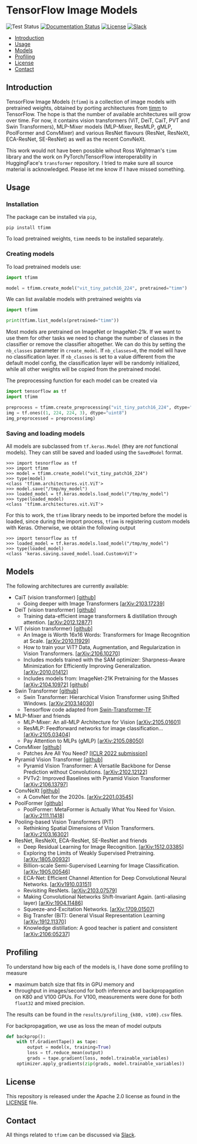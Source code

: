 # TensorFlow Image Models

![Test Status](https://github.com/martinsbruveris/tensorflow-image-models/actions/workflows/tests.yml/badge.svg)
[![Documentation Status](https://readthedocs.org/projects/tfimm/badge/?version=latest)](https://tfimm.readthedocs.io/en/latest/?badge=latest)
[![License](https://img.shields.io/badge/License-Apache_2.0-blue.svg)](https://opensource.org/licenses/Apache-2.0)
[![Slack](https://img.shields.io/badge/Slack-4A154B?style=for-the-badge&logo=slack&logoColor=white)](https://join.slack.com/t/tfimm/shared_invite/zt-13dnaf3qo-5JJaCBFIQhugeBXBT3NK8A)

- [Introduction](#introduction)
- [Usage](#usage)
- [Models](#models)
- [Profiling](#profiling)
- [License](#license)
- [Contact](#contact)

## Introduction

TensorFlow Image Models (`tfimm`) is a collection of image models with pretrained
weights, obtained by porting architectures from 
[timm](https://github.com/rwightman/pytorch-image-models) to TensorFlow. The hope is
that the number of available architectures will grow over time. For now, it contains
vision transformers (ViT, DeiT, CaiT, PVT and Swin Transformers), MLP-Mixer models 
(MLP-Mixer, ResMLP, gMLP, PoolFormer and ConvMixer) and various ResNet flavours (ResNet,
ResNeXt, ECA-ResNet, SE-ResNet) as well as the recent ConvNeXt.

This work would not have been possible wihout Ross Wightman's `timm` library and the
work on PyTorch/TensorFlow interoperability in HuggingFace's `transformer` repository.
I tried to make sure all source material is acknowledged. Please let me know if I have
missed something.
## Usage

### Installation 

The package can be installed via `pip`,

```shell
pip install tfimm
```

To load pretrained weights, `timm` needs to be installed separately.

### Creating models

To load pretrained models use:

```python
import tfimm

model = tfimm.create_model("vit_tiny_patch16_224", pretrained="timm")
```

We can list available models with pretrained weights via

```python
import tfimm

print(tfimm.list_models(pretrained="timm"))
```

Most models are pretrained on ImageNet or ImageNet-21k. If we want to use them for other
tasks we need to change the number of classes in the classifier or remove the 
classifier altogether. We can do this by setting the `nb_classes` parameter in 
`create_model`. If `nb_classes=0`, the model will have no classification layer. If
`nb_classes` is set to a value different from the default model config, the 
classification layer will be randomly initialized, while all other weights will be
copied from the pretrained model.

The preprocessing function for each model can be created via
```python
import tensorflow as tf
import tfimm

preprocess = tfimm.create_preprocessing("vit_tiny_patch16_224", dtype="float32")
img = tf.ones((1, 224, 224, 3), dtype="uint8")
img_preprocessed = preprocess(img)
```

### Saving and loading models

All models are subclassed from `tf.keras.Model` (they are _not_ functional models).
They can still be saved and loaded using the `SavedModel` format.

```
>>> import tesnorflow as tf
>>> import tfimm
>>> model = tfimm.create_model("vit_tiny_patch16_224")
>>> type(model)
<class 'tfimm.architectures.vit.ViT'>
>>> model.save("/tmp/my_model")
>>> loaded_model = tf.keras.models.load_model("/tmp/my_model")
>>> type(loaded_model)
<class 'tfimm.architectures.vit.ViT'>
```

For this to work, the `tfimm` library needs to be imported before the model is loaded,
since during the import process, `tfimm` is registering custom models with Keras.
Otherwise, we obtain the following output

```
>>> import tensorflow as tf
>>> loaded_model = tf.keras.models.load_model("/tmp/my_model")
>>> type(loaded_model)
<class 'keras.saving.saved_model.load.Custom>ViT'>
```

## Models

The following architectures are currently available:

- CaiT (vision transformer) 
  [\[github\]](https://github.com/facebookresearch/deit/blob/main/README_cait.md)
  - Going deeper with Image Transformers 
    [\[arXiv:2103.17239\]](https://arxiv.org/abs/2103.17239)
- DeiT (vision transformer) 
  [\[github\]](https://github.com/facebookresearch/deit)
  - Training data-efficient image transformers & distillation through attention. 
    [\[arXiv:2012.12877\]](https://arxiv.org/abs/2012.12877) 
- ViT (vision transformer) 
  [\[github\]](https://github.com/google-research/vision_transformer)
  - An Image is Worth 16x16 Words: Transformers for Image Recognition at Scale.
    [\[arXiv:2010.11929\]](https://arxiv.org/abs/2010.11929)
  - How to train your ViT? Data, Augmentation, and Regularization in Vision 
    Transformers. [\[arXiv:2106.10270\]](https://arxiv.org/abs/2106.10270)
  - Includes models trained with the SAM optimizer: Sharpness-Aware Minimization for 
    Efficiently Improving Generalization. 
    [\[arXiv:2010.01412\]](https://arxiv.org/abs/2010.01412)
  - Includes models from: ImageNet-21K Pretraining for the Masses
    [\[arXiv:2104.10972\]](https://arxiv.org/abs/2104.10972) 
    [\[github\]](https://github.com/Alibaba-MIIL/ImageNet21K)
- Swin Transformer 
  [\[github\]](https://github.com/microsoft/Swin-Transformer)
  - Swin Transformer: Hierarchical Vision Transformer using Shifted Windows. 
    [\[arXiv:2103.14030\]](https://arxiv.org/abs/2103.14030)
  - Tensorflow code adapted from 
    [Swin-Transformer-TF](https://github.com/rishigami/Swin-Transformer-TF)
- MLP-Mixer and friends
  - MLP-Mixer: An all-MLP Architecture for Vision 
    [\[arXiv:2105.01601\]](https://arxiv.org/abs/2105.01601)
  - ResMLP: Feedforward networks for image classification... 
    [\[arXiv:2105.03404\]](https://arxiv.org/abs/2105.03404)
  - Pay Attention to MLPs (gMLP)
    [\[arXiv:2105.08050\]](https://arxiv.org/abs/2105.08050)
- ConvMixer 
  [\[github\]](https://github.com/tmp-iclr/convmixer)
  - Patches Are All You Need? 
    [\[ICLR 2022 submission\]](https://openreview.net/forum?id=TVHS5Y4dNvM)
- Pyramid Vision Transformer 
  [\[github\]](https://github.com/whai362/PVT)
  - Pyramid Vision Transformer: A Versatile Backbone for Dense Prediction without
    Convolutions. [\[arXiv:2102.12122\]](https://arxiv.org/abs/2102.12122)
  - PVTv2: Improved Baselines with Pyramid Vision Transformer 
    [\[arXiv:2106.13797\]](https://arxiv.org/abs/2106.13797)
- ConvNeXt
  [\[github\]](https://github.com/facebookresearch/ConvNeXt)
  - A ConvNet for the 2020s. [\[arXiv:2201.03545\]](https://arxiv.org/abs/2201.03545)
- PoolFormer
  [\[github\]](https://github.com/sail-sg/poolformer)
  - PoolFormer: MetaFormer is Actually What You Need for Vision.
    [\[arXiv:2111.11418\]](https://arxiv.org/abs/2111.11418)
- Pooling-based Vision Transformers (PiT)
  - Rethinking Spatial Dimensions of Vision Transformers.
    [\[arXiv:2103.16302\]](https://arxiv.org/abs/2103.16302)
- ResNet, ResNeXt, ECA-ResNet, SE-ResNet and friends
  - Deep Residual Learning for Image Recognition. 
    [\[arXiv:1512.03385\]](https://arxiv.org/abs/1512.03385)
  - Exploring the Limits of Weakly Supervised Pretraining. 
    [\[arXiv:1805.00932\]](https://arxiv.org/abs/1805.00932)
  - Billion-scale Semi-Supervised Learning for Image Classification. 
    [\[arXiv:1905.00546\]](https://arxiv.org/abs/1905.00546)
  - ECA-Net: Efficient Channel Attention for Deep Convolutional Neural Networks. 
    [\[arXiv1910.03151\]](https://arxiv.org/abs/1910.03151)
  - Revisiting ResNets. [\[arXiv:2103.07579\]](https://arxiv.org/abs/2103.07579)
  - Making Convolutional Networks Shift-Invariant Again. (anti-aliasing layer)
    [\[arXiv:1904.11486\]](https://arxiv.org/abs/1904.11486)
  - Squeeze-and-Excitation Networks. 
    [\[arXiv:1709.01507\]](https://arxiv.org/abs/1709.01507)
  - Big Transfer (BiT): General Visual Representation Learning
    [\[arXiv:1912.11370\]](https://arxiv.org/abs/1912.11370)
  - Knowledge distillation: A good teacher is patient and consistent
    [\[arXiv:2106:05237\]](https://arxiv.org/abs/2106.05237)

## Profiling

To understand how big each of the models is, I have done some profiling to measure
- maximum batch size that fits in GPU memory and
- throughput in images/second
for both inference and backpropagation on K80 and V100 GPUs. For V100, measurements 
were done for both `float32` and mixed precision.

The results can be found in the `results/profiling_{k80, v100}.csv` files.

For backpropagation, we use as loss the mean of model outputs

```python
def backprop():
    with tf.GradientTape() as tape:
        output = model(x, training=True)
        loss = tf.reduce_mean(output)
        grads = tape.gradient(loss, model.trainable_variables)
    optimizer.apply_gradients(zip(grads, model.trainable_variables))
```

## License

This repository is released under the Apache 2.0 license as found in the 
[LICENSE](LICENSE) file.

## Contact

All things related to `tfimm` can be discussed via 
[Slack](https://join.slack.com/t/tfimm/shared_invite/zt-13dnaf3qo-5JJaCBFIQhugeBXBT3NK8A).
